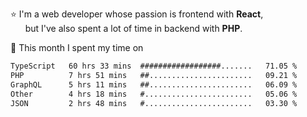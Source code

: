 ⭐ I'm a web developer whose passion is frontend with <b>React</b>,<br/>
&nbsp; &nbsp; &nbsp; but I've also spent a lot of time in backend with <b>PHP</b>.

📅 This month I spent my time on

<!--START_SECTION:waka-->

```txt
TypeScript   60 hrs 33 mins  ##################.......   71.05 %
PHP          7 hrs 51 mins   ##.......................   09.21 %
GraphQL      5 hrs 11 mins   ##.......................   06.09 %
Other        4 hrs 18 mins   #........................   05.06 %
JSON         2 hrs 48 mins   #........................   03.30 %
```

<!--END_SECTION:waka-->
